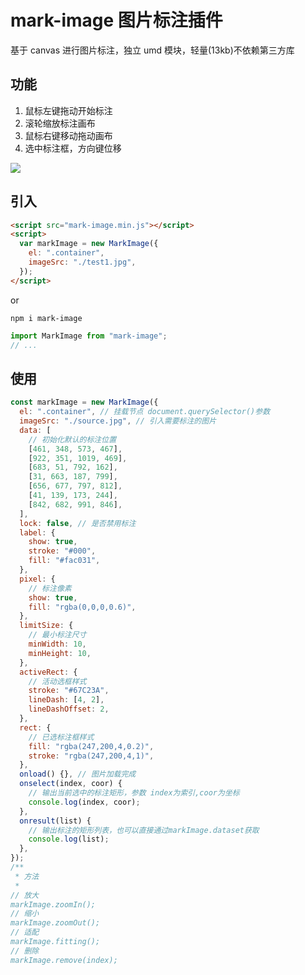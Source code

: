 # mark-image 图片标注插件

基于 canvas 进行图片标注，独立 umd 模块，轻量(13kb)不依赖第三方库

## 功能

1. 鼠标左键拖动开始标注
2. 滚轮缩放标注画布
3. 鼠标右键移动拖动画布
4. 选中标注框，方向键位移

![](https://heylight.github.io/images/demo.png)

## 引入

```html
<script src="mark-image.min.js"></script>
<script>
  var markImage = new MarkImage({
    el: ".container",
    imageSrc: "./test1.jpg",
  });
</script>
```

or

```
npm i mark-image
```

```js
import MarkImage from "mark-image";
// ...
```

## 使用

```javascript
const markImage = new MarkImage({
  el: ".container", // 挂载节点 document.querySelector()参数
  imageSrc: "./source.jpg", // 引入需要标注的图片
  data: [
    // 初始化默认的标注位置
    [461, 348, 573, 467],
    [922, 351, 1019, 469],
    [683, 51, 792, 162],
    [31, 663, 187, 799],
    [656, 677, 797, 812],
    [41, 139, 173, 244],
    [842, 682, 991, 846],
  ],
  lock: false, // 是否禁用标注
  label: {
    show: true,
    stroke: "#000",
    fill: "#fac031",
  },
  pixel: {
    // 标注像素
    show: true,
    fill: "rgba(0,0,0,0.6)",
  },
  limitSize: {
    // 最小标注尺寸
    minWidth: 10,
    minHeight: 10,
  },
  activeRect: {
    // 活动选框样式
    stroke: "#67C23A",
    lineDash: [4, 2],
    lineDashOffset: 2,
  },
  rect: {
    // 已选标注框样式
    fill: "rgba(247,200,4,0.2)",
    stroke: "rgba(247,200,4,1)",
  },
  onload() {}, // 图片加载完成
  onselect(index, coor) {
    // 输出当前选中的标注矩形，参数 index为索引,coor为坐标
    console.log(index, coor);
  },
  onresult(list) {
    // 输出标注的矩形列表，也可以直接通过markImage.dataset获取
    console.log(list);
  },
});
/**
 * 方法
 *
// 放大
markImage.zoomIn();
// 缩小
markImage.zoomOut();
// 适配
markImage.fitting();
// 删除
markImage.remove(index);
```

